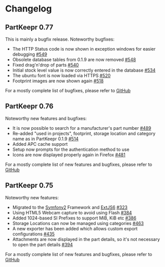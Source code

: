 # Changelog

## PartKeepr 0.77

This is mainly a bugfix release. Noteworthy bugfixes:

* The HTTP Status code is now shown in exception windows for easier debugging [#549](https://github.com/partkeepr/PartKeepr/issues/549)
* Obsolete database tables from 0.1.9 are now removed [#548](https://github.com/partkeepr/PartKeepr/issues/548)
* Fixed drag'n'drop of parts [#540](https://github.com/partkeepr/PartKeepr/issues/540)
* Initial stock level value is now correctly entered in the database [#534](https://github.com/partkeepr/PartKeepr/issues/534)
* The ubuntu font is now loaded via HTTPS [#520](https://github.com/partkeepr/PartKeepr/issues/520)
* Footprint images are now shown again  [#518](https://github.com/partkeepr/PartKeepr/issues/518)

For a mostly complete list of bugfixes, please refer to [GitHub](https://github.com/partkeepr/PartKeepr/issues?q=milestone%3A0.77+is%3Aclosed)

## PartKeepr 0.76

Noteworthy new features and bugfixes:

* It is now possible to search for a manufacturer's part number [#489](https://github.com/partkeepr/PartKeepr/issues/489)
* Re-added "used in projects", footprint, storage location and category name as in PartKeepr 0.1.9 [#514](https://github.com/partkeepr/PartKeepr/issues/514)
* Added APC cache support
* Setup now prompts for the authentication method to use
* Icons are now displayed properly again in Firefox [#481](https://github.com/partkeepr/PartKeepr/issues/481)

For a mostly complete list of new features and bugfixes, please refer to  [GitHub](https://github.com/partkeepr/PartKeepr/issues?q=milestone%3A0.76+is%3Aclosed)

## PartKeepr 0.75

Noteworthy new features:

* Migrated to the [Symfony2](http://symfony.com/) Framework and [ExtJS6](https://www.sencha.com/products/extjs/) [#323](https://github.com/partkeepr/PartKeepr/issues/323)
* Using HTML5 Webcam capture to avoid using Flash [#384](https://github.com/partkeepr/PartKeepr/issues/384)
* Added 1024-based SI Prefixes to support MiB, KiB etc [#386](https://github.com/partkeepr/PartKeepr/issues/386)
* Storage Locations can now be managed using categories [#463](https://github.com/partkeepr/PartKeepr/issues/463)
* A new exporter has been added which allows custom export configurations [#435](https://github.com/partkeepr/PartKeepr/issues/435)
* Attachments are now displayed in the part details, so it's not necessary to open the part details [#394](https://github.com/partkeepr/PartKeepr/issues/394)

For a mostly complete list of new features and bugfixes, please refer to  [GitHub](https://github.com/partkeepr/PartKeepr/issues?q=milestone%3A0.75+is%3Aclosed)
